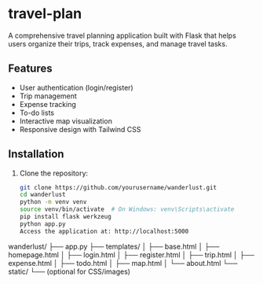 # travel-plan
A comprehensive travel planning application built with Flask that helps users organize their trips, track expenses, and manage travel tasks.

## Features

- User authentication (login/register)
- Trip management
- Expense tracking
- To-do lists
- Interactive map visualization
- Responsive design with Tailwind CSS

## Installation

1. Clone the repository:
   ```bash
   git clone https://github.com/yourusername/wanderlust.git
   cd wanderlust
   python -m venv venv
   source venv/bin/activate  # On Windows: venv\Scripts\activate
   pip install flask werkzeug
   python app.py
   Access the application at: http://localhost:5000
wanderlust/
├── app.py
├── templates/
│   ├── base.html
│   ├── homepage.html
│   ├── login.html
│   ├── register.html
│   ├── trip.html
│   ├── expense.html
│   ├── todo.html
│   ├── map.html
│   └── about.html
└── static/
    └── (optional for CSS/images)
